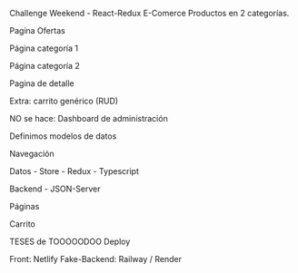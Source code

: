 Challenge Weekend - React-Redux
E-Comerce
Productos en 2 categorías.

Pagina Ofertas

Página categoría 1

Página categoría 2

Pagina de detalle

Extra: carrito genérico (RUD)

NO se hace: Dashboard de administración

Definimos modelos de datos

Navegación

Datos - Store - Redux - Typescript

Backend - JSON-Server

Páginas

Carrito

TESES de TOOOOODOO
Deploy

Front: Netlify
Fake-Backend: Railway / Render
